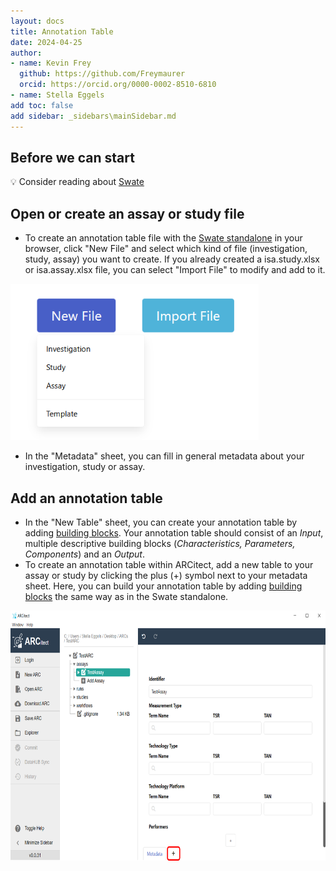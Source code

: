 ```yaml
---
layout: docs
title: Annotation Table
date: 2024-04-25
author: 
- name: Kevin Frey
  github: https://github.com/Freymaurer
  orcid: https://orcid.org/0000-0002-8510-6810
- name: Stella Eggels
add toc: false
add sidebar: _sidebars\mainSidebar.md
---
```


## Before we can start

:bulb: Consider reading about [Swate](./../implementation/Swate.html)

## Open or create an assay or study file

- To create an annotation table file with the [Swate standalone](https://swate-alpha.nfdi4plants.org/) in your browser, click "New File" and select which kind of file (investigation, study, assay) you want to create. If you already created a isa.study.xlsx or isa.assay.xlsx file, you can select "Import File" to modify and add to it.

<img src="./../img/Swate_a_NewFile.PNG" style="height: 250px">
<br>

- In the "Metadata" sheet, you can fill in general metadata about your investigation, study or assay.

## Add an annotation table

- In the "New Table" sheet, you can create your annotation table by adding [building blocks](https://nfdi4plants.org/nfdi4plants.knowledgebase/docs/SwateManual/Docs03-Building-Blocks.html). Your annotation table should consist of an *Input*, multiple descriptive building blocks (*Characteristics, Parameters, Components*) and an *Output*.
- To create an annotation table within ARCitect, add a new table to your assay or study by clicking the plus (+) symbol next to your metadata sheet. Here, you can build your annotation table by adding [building blocks](https://nfdi4plants.org/nfdi4plants.knowledgebase/docs/SwateManual/Docs03-Building-Blocks.html) the same way as in the Swate standalone.

<img src="./../img/Swate_a_Arcitect_newTable.png" style="height: 400px">
<br>
